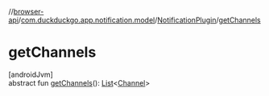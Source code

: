 //[browser-api](../../../index.md)/[com.duckduckgo.app.notification.model](../index.md)/[NotificationPlugin](index.md)/[getChannels](get-channels.md)

# getChannels

[androidJvm]\
abstract fun [getChannels](get-channels.md)(): [List](https://kotlinlang.org/api/latest/jvm/stdlib/kotlin.collections/-list/index.html)&lt;[Channel](../-channel/index.md)&gt;
